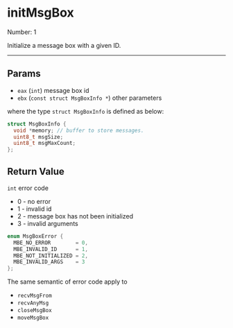 # initMsgBox

Number: 1

Initialize a message box with a given ID.

---

## Params
- `eax` (`int`) message box id
- `ebx` (`const struct MsgBoxInfo *`) other parameters

where the type `struct MsgBoxInfo` is defined as below:
```C
struct MsgBoxInfo {
  void *memory; // buffer to store messages.
  uint8_t msgSize;
  uint8_t msgMaxCount;
};
```

## Return Value
`int` error code

- 0 - no error
- 1 - invalid id
- 2 - message box has not been initialized
- 3 - invalid arguments

```C
enum MsgBoxError {
  MBE_NO_ERROR        = 0,
  MBE_INVALID_ID      = 1,
  MBE_NOT_INITIALIZED = 2,
  MBE_INVALID_ARGS    = 3
};
```

The same semantic of error code apply to
+ `recvMsgFrom`
+ `recvAnyMsg`
+ `closeMsgBox`
+ `moveMsgBox`